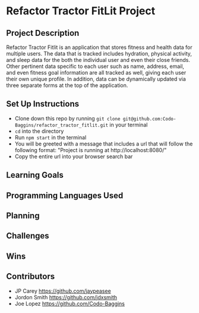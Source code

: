 # Refactor Tractor FitLit Project

## Project Description
Refactor Tractor Fitlit is an application that stores fitness and health data for multiple users.  The data that is tracked includes hydration, physical activity, and sleep data for the both the individual user and even their close friends. Other pertinent data specific to each user such as name, address, email, and even fitness goal information are all tracked as well, giving each user their own unique profile. In addition, data can be dynamically updated via three separate forms at the top of the application.   

## Set Up Instructions

- Clone down this repo by running `git clone git@github.com:Codo-Baggins/refactor_tractor_fitlit.git` in your terminal
- `cd` into the directory
- Run `npm start` in the terminal 
- You will be greeted with a message that includes a url that will follow the following format: "Project is running at http://localhost:8080/"
- Copy the entire url into your browser search bar

## Learning Goals

## Programming Languages Used

## Planning

## Challenges

## Wins

## Contributors
- JP Carey https://github.com/jaypeasee
- Jordon Smith https://github.com/jdxsmith
- Joe Lopez https://github.com/Codo-Baggins
